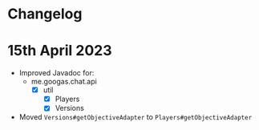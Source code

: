 Changelog
===

# 15th April 2023

- Improved Javadoc for:
  - me.googas.chat.api
    - [X] util
      - [X] Players
      - [X] Versions
- Moved `Versions#getObjectiveAdapter` to `Players#getObjectiveAdapter`